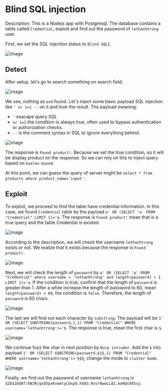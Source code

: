 # Blind SQL injection

Description: This is a Nodejs app with Postgresql. The database contains a table called ``Credential``, exploit and find out the password of ``lethanhtrong`` user.

First, we set the SQL injection status to ``Blind SQLI``.

![image](https://github.com/pentest-khoa-02/Group2/assets/125866921/1e16b879-44ea-4d7b-be69-aa518a458100)

## Detect

After setup, let's go to search something on search field.

![image](https://github.com/pentest-khoa-02/Group2/assets/125866921/5a57901e-c06e-4a25-add7-30d3a626a4ab)

We see, nothing as ``asd`` found. Let's inject some basic payload SQL injection like ``' or 1=1 --`` on it and look the result. The payload meaning:

 - ``'`` esacape query SQL
 - ``or 1=1`` the condition is always true, often used to bypass authentication or authorization checks.
 - ``--`` is the comment syntax in SQL to ignore everything behind.

![image](https://github.com/pentest-khoa-02/Group2/assets/125866921/f568398f-5175-41c6-be85-081ff0904b01)

The response is ``Found product!``. Because we set the true condition, so it will be display product on the response. So we can rely on this to inject query based on ``boolen-based``.

At this point, we can guess the query of server might be ``select * from products where product_name='input'``.

## Exploit

To exploit, we proceed to find the table have credential information. In this case, we found ``Credential`` table by the payload ``a' OR (SELECT 'a' FROM "Credential" LIMIT 1)='a``. The response is ``Found product!`` mean that is a true query and the table Credential is existed.

![image](https://github.com/pentest-khoa-02/Group2/assets/125866921/154a6aa3-365f-410f-b34c-a79675da1d5f)

According to the description, we will check the username ``lethanhtrong`` exists or not. We realize that it exists because the response is ``Found product!``.

![image](https://github.com/pentest-khoa-02/Group2/assets/125866921/d95aa541-45f4-4c1c-8621-d08e6ba4361f)

Next, we will check the length of ``password`` by ``a' OR (SELECT 'a' FROM "Credential" where username = 'lethanhtrong' and length(password) > 1 LIMIT 1)='a``. If the condition is true, confirm that the length of ``password`` is greater than 1. After a while increase the length of password to 60, mean ``length(password) > 60``, the condition is ``false``. Therefore, the length of ``password`` is 60 chars.

![image](https://github.com/pentest-khoa-02/Group2/assets/125866921/7998d109-99fb-4ed2-b48a-36665b40d144)

The last we will find out each character by ``substring``. The payload will be ``1' OR (SELECT SUBSTRING(password,1,1) FROM "Credential" WHERE username='lethanhtrong')='$``. The response is true, mean the first char is ``$``.

![image](https://github.com/pentest-khoa-02/Group2/assets/125866921/124d658b-5b91-481e-b131-5941084f0f3b)

We continue fuzz the char in next position by ``Burp intruder``. Add the ``$`` into payload ``1' OR (SELECT SUBSTRING(password,§1§,1) FROM "Credential" WHERE username='lethanhtrong')='§$§``, change the mode to ``cluster bomb``.

![image](https://github.com/pentest-khoa-02/Group2/assets/125866921/f729f4d6-15ce-444f-93ff-f843aac354eb)

Finally, we find out the password of username ``lethanhtrong`` is ``$2b$10$Rf/XWJRjqsO5pxKvwmtyLOxpO.hG03.Rxvr0wwLL8Z.koHQs9X5cy``.
